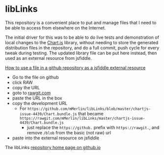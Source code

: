 <!-- cSpell:enable -->
# libLinks

This repository is a convenient place to put and manage files that I need to be able to access from elsewhere on the Internet.

The initial driver for this was to be able to do live tests and demonstration of local changes to the
[Chart.js](https://github.com/mMerlin/Chart.js) library, without needing to store the generated distribution files in the
repository, and do a full commit, push cycle for every tweak during testing.  The updated library file can be put here instead,
then used as an external resource from jsfiddle.

[How to use a file in a github repository as a jsfiddle external resource](https://stackoverflow.com/questions/9841026/reference-github-file-in-jsfiddle)

* Go to the file on github
* click RAW
* copy the URL
* goto to [rawgit.com](http://rawgit.com/)
* paste the URL in the box
* copy the development URL
  * For `https://github.com/mMerlin/libLinks/blob/master/chartjs-issue-4439/Chart.bundle.js` that became `https://rawgit.com/mMerlin/libLinks/master/chartjs-issue-4439/Chart.bundle.js`
    * just replace the `https://github.` prefix with `https://rawgit.`, and remove `/blob` from the basic (not raw) url
* paste into the external resource on jsfiddle

The libLinks [repository home page on github.io](https://mmerlin.github.io/libLinks/index.html)

<!-- cSpell:disable -->
<!-- cSpell:enable -->
<!--
# cSpell:disable
# cSpell:enable
applications, commands, keywords
  cSpell:words jsfiddle rawgit
cSpell:ignore
c Spell:enableCompoundWords
-->

